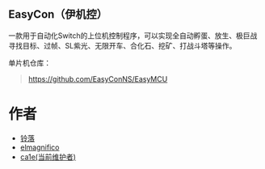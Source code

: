 ## EasyCon（伊机控）

一款用于自动化Switch的上位机控制程序，可以实现全自动孵蛋、放生、极巨战寻找目标、过帧、SL紫光、无限开车、合化石、挖矿、打战斗塔等操作。

单片机仓库：

> https://github.com/EasyConNS/EasyMCU

# 作者

- [铃落](https://github.com/nukieberry)
- [elmagnifico](https://github.com/elmagnificogi)
- [ca1e(当前维护者)](https://github.com/ca1e)
